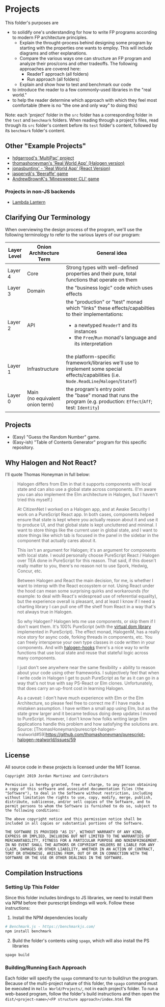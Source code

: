 # Projects

This folder's purposes are
- to solidify one's understanding for how to write FP programs according to modern FP architecture principles.
    - Explain the throught-process behind designing some program by starting with the properties one wants to employ. This will include diagrams and other explanations.
    - Compare the various ways one can structure an FP program and analyze their pros/cons and other tradeoffs. The following approaches are covered here:
        - ReaderT approach (all folders)
        - Run approach (all folders)
    - Explain and show how to test and benchmark our code
- to introduce the reader to a few commonly-used libraries in the "real world."
- to help the reader determine which approach with which they feel most comfortable (there is no "the one and only way" to doing this)

Note: each 'project' folder in the `src` folder has a corresponding folder in the `test` and `benchmark` folders. When reading through a project's files, read through its `src` folder's content before its `test` folder's content, followed by its `benchmark` folder's content.

## Other "Example Projects"

- [hdgarrood's 'MultiPac' project](https://github.com/hdgarrood/multipac)
- [thomashoneyman's 'Real World App' (Halogen version)](https://github.com/thomashoneyman/purescript-halogen-realworld)
- [jonasbuntinx' - 'Real World App' (React Version)](https://github.com/jonasbuntinx/purescript-react-realworld)
- [jaspervdj's 'Beeraffe' game](https://github.com/jaspervdj/beeraffe/)
- [AndrewBrownK's 'Minesweeper CLI' game](https://github.com/AndrewBrownK/purescript-minesweeper-cli)

### Projects in non-JS backends

- [Lambda Lantern](https://lettier.itch.io/lambda-lantern)

## Clarifying Our Terminology

When overviewing the design process of the program, we'll use the following terminology to refer to the various layers of our program:

| Layer Level | Onion Architecture Term | General idea |
| - | - | - |
| Layer 4 | Core | Strong types with well-defined properties and their pure, total functions that operate on them
| Layer 3 | Domain | the "business logic" code which uses effects
| Layer 2 | API | the "production" or "test" monad which "links" these effects/capabilties to their implementations: <ul><li>a newtyped `ReaderT` and its instances</li><li>the `Free`/`Run` monad's language and its interpretation</li></ul>
| Layer 1 | Infrastructure | the platform-specific framework/libraries we'll use to implement some special effects/capabilities (i.e. `Node.ReadLine`/`Halogen`/`StateT`)
| Layer 0 | Main<br>(no equivalent onion term) | the program's entry point<br>the "base" monad that runs the program (e.g. production: `Effect`/`Aff`; test: `Identity`)

## Projects

- (Easy) "Guess the Random Number" game.
- (Easy-ish) "Table of Contents Generator" program for this specific repository.

## Why Halogen and Not React?

I'll quote Thomas Honeyman in full below:

> Halogen differs from Elm in that it supports components with local state and can also use a global state across components. (I'm aware you can also implement the Elm architecture in Halogen, but I haven't tried this myself.)
>
> At CitizenNet I worked on a Halogen app, and at Awake Security I work on a PureScript React app. In both cases, components helped ensure that state is kept where you actually reason about it and use it to produce UI, and that global state is kept uncluttered and minimal. I want to store things like the current user in global state, and I want to store things like which tab is focused in the panel in the sidebar in the component that actually cares about it.
>
> This isn't an argument for Halogen; it's an argument for components with local state. I would personally choose PureScript React / Halogen over TEA done in PureScript for this reason. That said, if this doesn't really matter to you, there's no reason not to use Spork, Hedwig, Concur, etc.
>
> Between Halogen and React the main decision, for me, is whether I want to interop with the React ecosystem or not. Using React under the hood can mean some surprising quirks and workarounds (for example: to deal with React's widespread use of referential equality), but the experience overall is pleasant, and at least I know if I need a charting library I can pull one off the shelf from React in a way that's not always true in Halogen.
>
> So why Halogen? Halogen lets me use components, or skip them if I don't want them. It's 100% PureScript (with the [virtual dom library](https://github.com/purescript-halogen/purescript-halogen-vdom) implemented in PureScript). The effect monad, HalogenM, has a really nice story for async code, forking threads in components, etc. You can freely intersperse your own type classes in code written in your components. And with [halogen-hooks](https://github.com/thomashoneyman/purescript-halogen-hooks) there's a nice way to write functions that use local state and reuse that stateful logic across many components.
>
> I just don't see anywhere near the same flexibility + ability to reason about your code using other frameworks. I subjectively feel that when I write code in Halogen I get to push PureScript as far as it can go in a way that's not true with say PS-React or Elm clones. Unfortunately, that does carry an up-front cost in learning Halogen.
>
> As a caveat: I don't have much experience with Elm or the Elm Architecture, so please feel free to correct me if I have made a mistaken assumption. I have written a small app using Elm, but as the state grew larger and it became tedious doing deep updates I moved to PureScript. However, I don't know how folks writing large Elm applications handle this problem and how satisfying the solutions are.
> Source: [ThomasHoneyman/purescript-halogen-realworld#59]https://github.com/thomashoneyman/purescript-halogen-realworld/issues/59

## License

All source code in these projects is licensed under the MIT license.
```
Copyright 2019 Jordan Martinez and Contributors

Permission is hereby granted, free of charge, to any person obtaining a copy of this software and associated documentation files (the "Software"), to deal in the Software without restriction, including without limitation the rights to use, copy, modify, merge, publish, distribute, sublicense, and/or sell copies of the Software, and to permit persons to whom the Software is furnished to do so, subject to the following conditions:

The above copyright notice and this permission notice shall be included in all copies or substantial portions of the Software.

THE SOFTWARE IS PROVIDED "AS IS", WITHOUT WARRANTY OF ANY KIND, EXPRESS OR IMPLIED, INCLUDING BUT NOT LIMITED TO THE WARRANTIES OF MERCHANTABILITY, FITNESS FOR A PARTICULAR PURPOSE AND NONINFRINGEMENT. IN NO EVENT SHALL THE AUTHORS OR COPYRIGHT HOLDERS BE LIABLE FOR ANY CLAIM, DAMAGES OR OTHER LIABILITY, WHETHER IN AN ACTION OF CONTRACT, TORT OR OTHERWISE, ARISING FROM, OUT OF OR IN CONNECTION WITH THE SOFTWARE OR THE USE OR OTHER DEALINGS IN THE SOFTWARE.
```

## Compilation Instructions

### Setting Up This Folder

Since this folder includes bindings to JS libraries, we need to install them via NPM before their purescript bindings will work. Follow these instructions:

1. Install the NPM dependencies locally

```bash
# Benchmark.js - https://benchmarkjs.com/
npm install benchmark
```

2. Build the folder's contents using `spago`, which will also install the PS libraries
```bash
spago build
```

### Building/Running Each Approach

Each folder will specify the `spago` command to run to build/run the program. Because of the multi-project nature of this folder, the `spago` command must be executed in `Hello World/Projects/`, not in each project's folder.
To run a web-based program, follow the folder's build instructions and then open the `dist/<project-name>/<FP structure approach>/index.html` file

